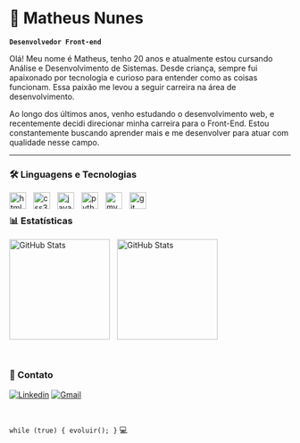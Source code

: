 # 👋 Matheus Nunes

**`Desenvolvedor Front-end`**

Olá! Meu nome é Matheus, tenho 20 anos e atualmente estou cursando Análise e Desenvolvimento de Sistemas. Desde criança, sempre fui apaixonado por tecnologia e curioso para entender como as coisas funcionam. Essa paixão me levou a seguir carreira na área de desenvolvimento.

Ao longo dos últimos anos, venho estudando o desenvolvimento web, e recentemente decidi direcionar minha carreira para o Front-End. Estou constantemente buscando aprender mais e me desenvolver para atuar com qualidade nesse campo.

---

### 🛠️ Linguagens e Tecnologias

<img
    align="left"
    alt="html5"
    title="HTML5"
    width="30px"
    style="padding-right: 10px;"
    src="https://cdn.jsdelivr.net/gh/devicons/devicon@latest/icons/html5/html5-original.svg"
/>

<img
    align="left"
    alt="css3"
    title="CSS3"
    width="30px"
    style="padding-right: 10px;"
    src="https://cdn.jsdelivr.net/gh/devicons/devicon@latest/icons/css3/css3-original.svg"
/>

<img
    align="left"
    alt="javascript"
    title="JavaScript"
    width="30px"
    style="padding-right: 10px;"
    src="https://cdn.jsdelivr.net/gh/devicons/devicon@latest/icons/javascript/javascript-original.svg"
/>

<img
    align="left"
    alt="python"
    title="Python"
    width="30px"
    style="padding-right: 10px;"
    src="https://cdn.jsdelivr.net/gh/devicons/devicon@latest/icons/python/python-original.svg"
/>

<img
    align="left"
    alt="mysql"
    title="MySQL"
    width="30px"
    style="padding-right: 10px;"
    src="https://cdn.jsdelivr.net/gh/devicons/devicon@latest/icons/mysql/mysql-original.svg"
/>

<img
    align="left"
    alt="git"
    title="Git"
    width="30px"
    style="padding-right: 10px;"
    src="https://cdn.jsdelivr.net/gh/devicons/devicon@latest/icons/git/git-original.svg"
/>

<br/>

### 📊 Estatísticas

<img
    align="left"
    alt="GitHub Stats"
    height="180"
    style="padding-right: 10px;"
    src="https://github-readme-stats.vercel.app/api?username=matheushnt&show_icons=true&theme=dracula&include_all_commits=true&locale=pt-br"
/>

<img
    alt="GitHub Stats"
    height="180"
    style="padding-right: 10px;"
    src="https://github-readme-stats.vercel.app/api/top-langs/?username=matheushnt&theme=dracula&layout=compact&custom_title=Tecnologias&langs_count=6&locale=pt-br"
/>

<br/>

### 📩 Contato

[![Linkedin](https://img.shields.io/badge/LinkedIn-0077B5?style=for-the-badge&logo=linkedin&logoColor=white)](https://linkedin.com/in/matheushnt/) [![Gmail](https://img.shields.io/badge/Gmail-D14836?style=for-the-badge&logo=gmail&logoColor=white)](mailto:matheushnt06@gmail.com)

<br/>

`while (true) { evoluir(); }` 💻
